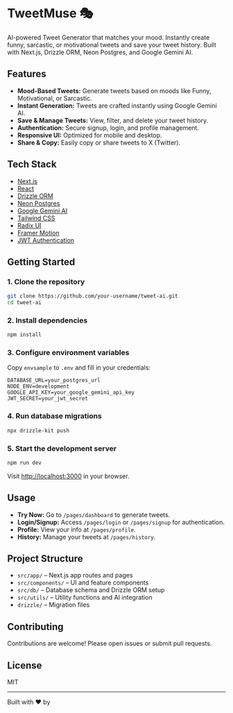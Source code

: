 # TweetMuse 🎭

AI-powered Tweet Generator that matches your mood. Instantly create funny, sarcastic, or motivational tweets and save your tweet history. Built with Next.js, Drizzle ORM, Neon Postgres, and Google Gemini AI.

## Features

- **Mood-Based Tweets:** Generate tweets based on moods like Funny, Motivational, or Sarcastic.
- **Instant Generation:** Tweets are crafted instantly using Google Gemini AI.
- **Save & Manage Tweets:** View, filter, and delete your tweet history.
- **Authentication:** Secure signup, login, and profile management.
- **Responsive UI:** Optimized for mobile and desktop.
- **Share & Copy:** Easily copy or share tweets to X (Twitter).

## Tech Stack

- [Next.js](https://nextjs.org/)
- [React](https://react.dev/)
- [Drizzle ORM](https://orm.drizzle.team/)
- [Neon Postgres](https://neon.tech/)
- [Google Gemini AI](https://ai.google.dev/)
- [Tailwind CSS](https://tailwindcss.com/)
- [Radix UI](https://www.radix-ui.com/)
- [Framer Motion](https://www.framer.com/motion/)
- [JWT Authentication](https://jwt.io/)

## Getting Started

### 1. Clone the repository

```sh
git clone https://github.com/your-username/tweet-ai.git
cd tweet-ai
```

### 2. Install dependencies

```sh
npm install
```

### 3. Configure environment variables

Copy `envsample` to `.env` and fill in your credentials:

```
DATABASE_URL=your_postgres_url
NODE_ENV=development
GOOGLE_API_KEY=your_google_gemini_api_key
JWT_SECRET=your_jwt_secret
```

### 4. Run database migrations

```sh
npx drizzle-kit push
```

### 5. Start the development server

```sh
npm run dev
```

Visit [http://localhost:3000](http://localhost:3000) in your browser.

## Usage

- **Try Now:** Go to `/pages/dashboard` to generate tweets.
- **Login/Signup:** Access `/pages/login` or `/pages/signup` for authentication.
- **Profile:** View your info at `/pages/profile`.
- **History:** Manage your tweets at `/pages/history`.

## Project Structure

- `src/app/` – Next.js app routes and pages
- `src/components/` – UI and feature components
- `src/db/` – Database schema and Drizzle ORM setup
- `src/utils/` – Utility functions and AI integration
- `drizzle/` – Migration files

## Contributing

Contributions are welcome! Please open issues or submit pull requests.

## License

MIT

---

Built with ❤️ by